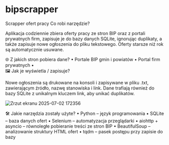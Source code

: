# bipscrapper
Scrapper ofert pracy 
Co robi narzędzie?

Aplikacja codziennie zbiera oferty pracy ze stron BIP oraz z portali prywatnych firm, zapisuje je do bazy danych SQLite, ignorując duplikaty, a także zapisuje nowe ogłoszenia do pliku tekstowego. Oferty starsze niż rok są automatycznie usuwane.

🌐 Z jakich stron pobiera dane?
•	Portale BIP gmin i powiatów
•	Portal firm prywatnych
•	
🖼️ Jak je wyświetla / zapisuje?

Nowe ogłoszenia są drukowane na konsoli i zapisywane w pliku .txt, zawierającym źródło, nazwę stanowiska i link. Dane trafiają również do bazy SQLite z unikalnym kluczem link, aby unikać duplikatów.

![Zrzut ekranu 2025-07-02 172356](https://github.com/user-attachments/assets/98e6757b-8792-4cdc-aa40-f90a7d2a5eb6)


🛠️ Jakie narzędzia zostały użyte?
•	Python – język programowania
•	SQLite – baza danych ofert
•	Selenium – automatyzacja przeglądarki 
•	aiohttp + asyncio – równoległe pobieranie treści ze stron BIP
•	BeautifulSoup – analizowanie struktury HTML ofert
•	tqdm – pasek postępu przy zapisie do bazy
